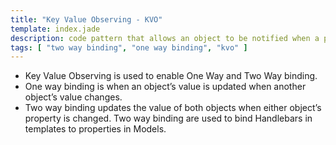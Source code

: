 ```yaml
---
title: "Key Value Observing - KVO"
template: index.jade
description: code pattern that allows an object to be notified when a property of another object is changed
tags: [ "two way binding", "one way binding", "kvo" ]
---
```


* Key Value Observing is used to enable One Way and Two Way binding.
* One way binding is when an object’s value is updated when another object’s value changes.
* Two way binding updates the value of both objects when either object’s property is changed. Two way binding are used to bind Handlebars in templates to properties in Models.
